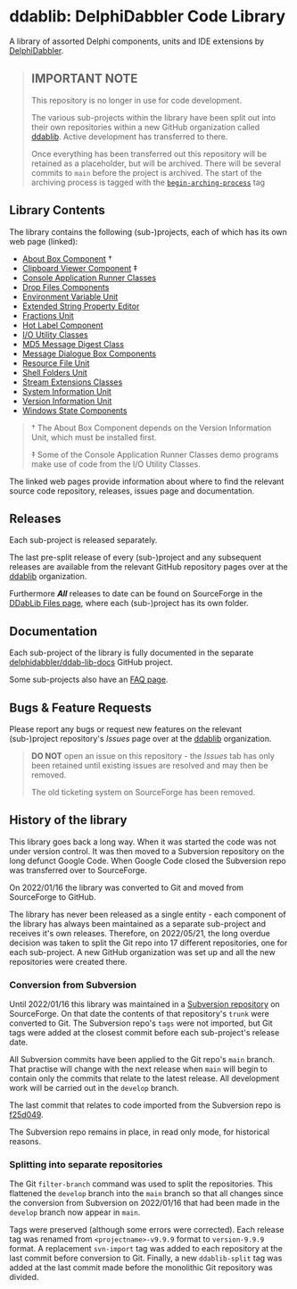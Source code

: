 # ddablib: DelphiDabbler Code Library

A library of assorted Delphi components, units and IDE extensions by [DelphiDabbler](https://gravatar.com/delphidabbler).

> ## IMPORTANT NOTE
>
> This repository is no longer in use for code development.
>
> The various sub-projects within the library have been split out into their own repositories within a new GitHub organization called [ddablib](https://github.com/ddablib). Active development has transferred to there.
>
> Once everything has been transferred out this repository will be retained as a placeholder, but will be archived. There will be several commits to `main` before the project is archived. The start of the archiving process is tagged with the [`begin-arching-process`](https://github.com/delphidabbler/ddablib/commits/begin-archiving-process) tag

## Library Contents

The library contains the following (sub-)projects, each of which has its own web page (linked):

* [About Box Component](https://delphidabbler.com/software/aboutbox) †
* [Clipboard Viewer Component](https://delphidabbler.com/software/cbview) ‡
* [Console Application Runner Classes](https://delphidabbler.com/software/consoleapp)
* [Drop Files Components](https://delphidabbler.com/software/dropfiles)
* [Environment Variable Unit](https://delphidabbler.com/software/envvars)
* [Extended String Property Editor](https://delphidabbler.com/software/stringpe)
* [Fractions Unit](https://delphidabbler.com/software/fractions)
* [Hot Label Component](https://delphidabbler.com/software/hotlabel)
* [I/O Utility Classes](https://delphidabbler.com/software/ioutils)
* [MD5 Message Digest Class](https://delphidabbler.com/software/md5)
* [Message Dialogue Box Components](https://delphidabbler.com/software/msgdlg)
* [Resource File Unit](https://delphidabbler.com/software/resfile)
* [Shell Folders Unit](https://delphidabbler.com/software/shellfolders)
* [Stream Extensions Classes](https://delphidabbler.com/software/streams)
* [System Information Unit](https://delphidabbler.com/software/sysinfo)
* [Version Information Unit](https://delphidabbler.com/software/verinfo)
* [Windows State Components](https://delphidabbler.com/software/wdwstate)

> † The About Box Component depends on the Version Information Unit, which must be installed first.
>
> ‡ Some of the Console Application Runner Classes demo programs make use of code from the I/O Utility Classes.

The linked web pages provide information about where to find the relevant source code repository, releases, issues page and documentation.

## Releases

Each sub-project is released separately.

The last pre-split release of every (sub-)project and any subsequent releases are available from the relevant GitHub repository pages over at the [ddablib](https://github.com/ddablib) organization.

Furthermore ***All*** releases to date can be found on SourceForge in the [DDabLib Files page](https://sourceforge.net/projects/ddablib/files/), where each (sub-)project has its own folder.

## Documentation

Each sub-project of the library is fully documented in the separate [delphidabbler/ddab-lib-docs](https://github.com/delphidabbler/ddab-lib-docs) GitHub project.

Some sub-projects also have an [FAQ page](https://github.com/delphidabbler/ddab-lib-docs/blob/master/FAQs/FAQs.md).

## Bugs & Feature Requests

Please report any bugs or request new features on the relevant (sub-)project repository's _Issues_ page over at the [ddablib](https://github.com/ddablib) organization.

> **DO NOT** open an issue on this repository - the _Issues_ tab has only been retained until existing issues are resolved and may then be removed.
>
> The old ticketing system on SourceForge has been removed.

## History of the library

This library goes back a long way. When it was started the code was not under version control. It was then moved to a Subversion repository on the long defunct Google Code. When Google Code closed the Subversion repo was transferred over to SourceForge.

On 2022/01/16 the library was converted to Git and moved from SourceForge to GitHub.

The library has never been released as a single entity - each component of the library has always been maintained as a separate sub-project and receives it's own releases. Therefore, on 2022/05/21, the long overdue decision was taken to split the Git repo into 17 different repositories, one for each sub-project. A new GitHub organization was set up and all the new repositories were created there.

### Conversion from Subversion

Until 2022/01/16 this library was maintained in a [Subversion repository](https://sourceforge.net/p/ddablib/code/HEAD/tree/) on SourceForge. On that date the contents of that repository's `trunk` were converted to Git. The Subversion repo's `tags` were not imported, but Git tags were added at the closest commit before each sub-project's release date.

All Subversion commits have been applied to the Git repo's `main` branch. That practise will change with the next release when `main` will begin to contain only the commits that relate to the latest release. All development work will be carried out in the `develop` branch.

The last commit that relates to code imported from the Subversion repo is [f25d049](https://github.com/delphidabbler/ddablib/commit/f25d049465a486bd6f70d73e8b061915e4b56e7c).

The Subversion repo remains in place, in read only mode, for historical reasons.

### Splitting into separate repositories

The Git `filter-branch` command was used to split the repositories. This flattened the `develop` branch into the `main` branch so that all changes since the conversion from Subversion on 2022/01/16 that had been made in the `develop` branch now appear in `main`.

Tags were preserved (although some errors were corrected). Each release tag was renamed from `<projectname>-v9.9.9` format to `version-9.9.9` format. A replacement `svn-import` tag was added to each repository at the last commit before conversion to Git. Finally, a new `ddablib-split` tag was added at the last commit made before the monolithic Git repository was divided.